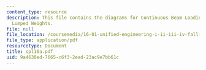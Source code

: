 ```yaml
---
content_type: resource
description: This file contains the diagrams for Continuous Beam Loading Modeled with
  Lumped Weights.
file: null
file_location: /coursemedia/16-01-unified-engineering-i-ii-iii-iv-fall-2005-spring-2006/9a4638ed7665c6f32ead23ac9e7bb61c_spl10a.pdf
file_type: application/pdf
resourcetype: Document
title: spl10a.pdf
uid: 9a4638ed-7665-c6f3-2ead-23ac9e7bb61c
---
```

